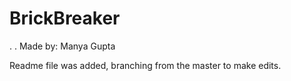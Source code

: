 # BrickBreaker
.
.
Made by: Manya Gupta

Readme file was added, branching from the master to make edits. 
